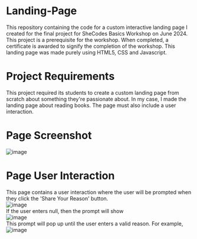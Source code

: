 # Landing-Page
This repository containing the code for a custom interactive landing page I created for the final project for SheCodes Basics Workshop on June 2024. This project is a prerequisite for the workshop. When completed, a certificate is awarded to signify the completion of the workshop. This landing page was made purely using HTML5, CSS and Javascript.

# Project Requirements
This project required its students to create a custom landing page from scratch about something they're passionate about. In my case, I made the landing page about reading books. The page must also include a user interaction.

# Page Screenshot
![image](https://github.com/shahirahzaki/Landing-Page/assets/93130935/0b8200d9-fd7a-4b29-9b53-5ae7f8f3514a)

# Page User Interaction
This page contains a user interaction where the user will be prompted when they click the 'Share Your Reason' button.
<br />
![image](https://github.com/shahirahzaki/Landing-Page/assets/93130935/4d1b4398-1c8f-4aff-8fd8-d980968e98db)
<br />
If the user enters null, then the prompt will show
<br />
![image](https://github.com/shahirahzaki/Landing-Page/assets/93130935/bfa95abb-53db-4eb7-bb0a-ad2cedcb411f)
<br />
This prompt will pop up until the user enters a valid reason. For example,
<br />
![image](https://github.com/shahirahzaki/Landing-Page/assets/93130935/ca4444ce-3a3e-4947-a94f-7a6fc2ccacd1)

